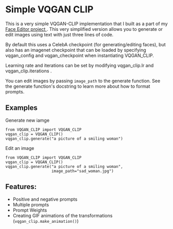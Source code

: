 # Simple VQGAN CLIP
This is a very simple VQGAN-CLIP implementation that I built as a part of my <a href= "https://github.com/ErwannMillon/face-editor"> Face Editor project </a> . This very simplified version allows you to generate or edit images using text with just three lines of code. 

By default this uses a CelebA checkpoint (for generating/editing faces), but also has an imagenet checkpoint that can be loaded by specifying vqgan_config and vqgan_checkpoint when instantiating VQGAN_CLIP. 

Learning rate and iterations can be set by modifying vqgan_clip.lr and vqgan_clip.iterations . 

You can edit images by passing `image_path` to the generate function. 
See the generate function's docstring to learn more about how to format prompts. 

## Examples

Generate new iamge
```
from VQGAN_CLIP import VQGAN_CLIP
vqgan_clip = VQGAN_CLIP()
vqgan_clip.generate("a picture of a smiling woman")
```
Edit an image
```
from VQGAN_CLIP import VQGAN_CLIP
vqgan_clip = VQGAN_CLIP()
vqgan_clip.generate("a picture of a smiling woman",
                    image_path="sad_woman.jpg")
```


## Features:
- Positive and negative prompts
- Multiple prompts
- Prompt Weights
- Creating GIF animations of the transformations (`vqgan_clip.make_animation()`)



